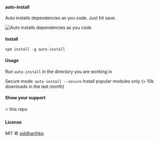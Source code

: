 #### auto-install

Auto installs dependencies as you code. Just hit save.

![Auto installs dependencies as you code](https://dl.dropboxusercontent.com/u/23355164/auto-install.gif)

#### Install

`npm install -g auto-install`

#### Usage

Run `auto-install` in the directory you are working in

Secure mode: `auto-install --secure` Install popular modules only (> 10k downloads in the last month)

#### Show your support

:star: this repo

#### License

MIT © [siddharthkp](https://github.com/siddharthkp)
